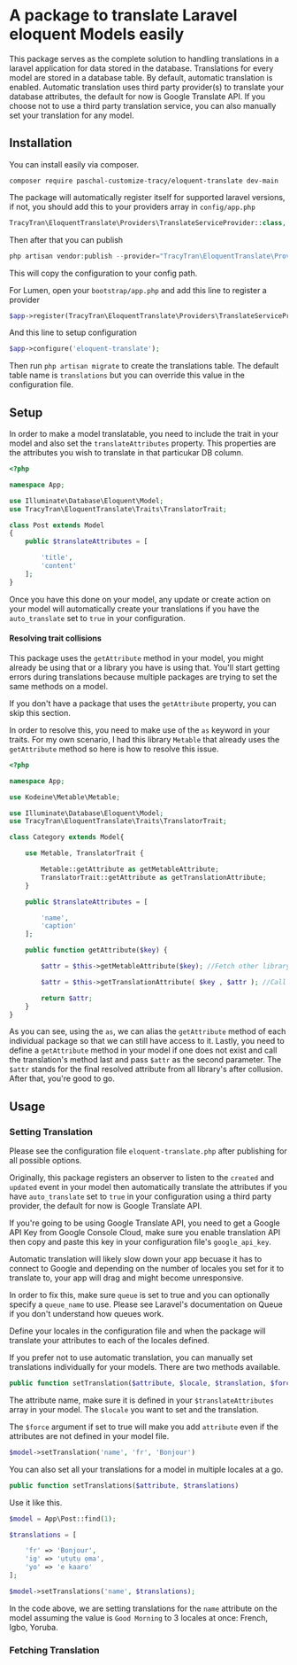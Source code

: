 # A package to translate Laravel eloquent Models easily
This package serves as the complete solution to handling translations in a laravel application for data stored in the database. Translations for every model are stored in a database table. By default, automatic translation is enabled. Automatic translation uses third party provider(s) to translate your database attributes, the default for now is Google Translate API. If you choose not to use a third party translation service, you can also manually set your translation for any model.

## Installation 
You can install easily via composer.
```
composer require paschal-customize-tracy/eloquent-translate dev-main
```

The package will automatically register itself for supported laravel versions, if not, you should add this to your providers array in `config/app.php`

```php
TracyTran\EloquentTranslate\Providers\TranslateServiceProvider::class,
```

Then after that you can publish 

```php
php artisan vendor:publish --provider="TracyTran\EloquentTranslate\Providers\TranslateServiceProvider"
```
This will copy the configuration to your config path.

For Lumen, open your `bootstrap/app.php` and add this line to register a provider 
```php
$app->register(TracyTran\EloquentTranslate\Providers\TranslateServiceProvider::class);
```

And this line to setup configuration 
```php
$app->configure('eloquent-translate');
```

Then run `php artisan migrate` to create the translations table. The default table name is `translations` but you can override this value in the configuration file.

## Setup 

In order to make a model translatable, you need to include the trait in your model and also set the `translateAttributes` property. This properties are the attributes you wish to translate in that particukar DB column.

```php
<?php

namespace App;

use Illuminate\Database\Eloquent\Model;
use TracyTran\EloquentTranslate\Traits\TranslatorTrait;

class Post extends Model
{
    public $translateAttributes = [

        'title',
        'content'
    ];
}
```

Once you have this done on your model, any update or create action on your model will automatically create your translations if you have the `auto_translate` set to `true` in your configuration.

#### Resolving trait collisions 
This package uses the `getAttribute` method in your model, you might already be using that or a library you have is using that. You'll start getting errors during translations because multiple packages are trying to set the same methods on a model. 

If you don't have a package that uses the `getAttribute` property, you can skip this section.

In order to resolve this, you need to make use of the `as` keyword in your traits. For my own scenario, I had this library `Metable` that already uses the `getAttribute` method so here is how to resolve this issue.

```php
<?php

namespace App;

use Kodeine\Metable\Metable;

use Illuminate\Database\Eloquent\Model;
use TracyTran\EloquentTranslate\Traits\TranslatorTrait;

class Category extends Model{

    use Metable, TranslatorTrait {

        Metable::getAttribute as getMetableAttribute;
        TranslatorTrait::getAttribute as getTranslationAttribute;
    }

    public $translateAttributes = [

        'name',
        'caption'
    ];

    public function getAttribute($key) {

        $attr = $this->getMetableAttribute($key); //Fetch other library's attribute

        $attr = $this->getTranslationAttribute( $key , $attr ); //Call our translation method and pass the last attribute resolved in the second parameter

        return $attr;
    }
}
```

As you can see, using the `as`, we can alias the `getAttribute` method of each individual package so that we can still have access to it. Lastly, you need to define a `getAttribute` method in your model if one does not exist and call the translation's method last and pass `$attr` as the second parameter. The `$attr` stands for the final resolved attribute from all library's after collusion. After that, you're good to go. 


## Usage 

### Setting Translation 

Please see the configuration file `eloquent-translate.php` after publishing for all possible options. 

Originally, this package registers an observer to listen to the `created` and `updated` event in your model then automatically translate the attributes if you have `auto_translate` set to `true` in your configuration using a third party provider, the default for now is Google Translate API. 

If you're going to be using Google Translate API, you need to get a Google API Key from Google Console Cloud, make sure you enable translation API then copy and paste this key in your configuration file's `google_api_key`.

Automatic translation will likely slow down your app becuase it has to connect to Google and depending on the number of locales you set for it to translate to, your app will drag and might become unresponsive.

In order to fix this, make sure `queue` is set to true and you can optionally specify a `queue_name` to use. Please see Laravel's documentation on Queue if you don't understand how queues work.

Define your locales in the configuration file and when the package will translate your attributes to each of the locales defined.

If you prefer not to use automatic translation, you can manually set translations individually for your models. There are two methods available.

```php
public function setTranslation($attribute, $locale, $translation, $force = false)
```

The attribute name, make sure it is defined in your `$translateAttributes` array in your model. The `$locale` you want to set and the translation.

The `$force` argument if set to true will make you add `attribute` even if the attributes are not defined in your model file.

```php
$model->setTranslation('name', 'fr', 'Bonjour')
```

You can also set all your translations for a model in multiple locales at a go.

```php
public function setTranslations($attribute, $translations)
```

Use it like this. 

```php
$model = App\Post::find(1);

$translations = [

    'fr' => 'Bonjour',
    'ig' => 'ụtụtụ ọma',
    'yo' => 'e kaaro'
];

$model->setTranslations('name', $translations);
```

In the code above, we are setting translations for the `name` attribute on the model assuming the value is `Good Morning` to 3 locales at once: French, Igbo, Yoruba.

### Fetching Translation 


